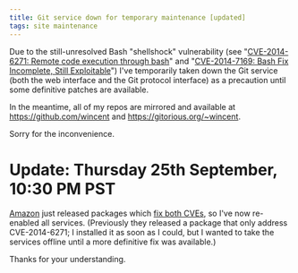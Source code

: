 ```yaml
---
title: Git service down for temporary maintenance [updated]
tags: site maintenance
---
```


Due to the still-unresolved Bash "shellshock" vulnerability (see "[CVE-2014-6271: Remote code execution through bash](https://news.ycombinator.com/item?id=8361574)" and "[CVE-2014-7169: Bash Fix Incomplete, Still Exploitable](https://news.ycombinator.com/item?id=8365158)") I've temporarily taken down the Git service (both the web interface and the Git protocol interface) as a precaution until some definitive patches are available.

In the meantime, all of my repos are mirrored and available at <https://github.com/wincent> and <https://gitorious.org/~wincent>.

Sorry for the inconvenience.

# Update: Thursday 25th September, 10:30 PM PST

[Amazon](/wiki/Amazon) just released packages which [fix both CVEs](https://alas.aws.amazon.com/ALAS-2014-419.html), so I've now re-enabled all services. (Previously they released a package that only address CVE-2014-6271; I installed it as soon as I could, but I wanted to take the services offline until a more definitive fix was available.)

Thanks for your understanding.
